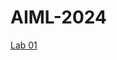# AIML-2024
[Lab 01](https://github.com/ThallaPremSai/AIML-2024/blob/main/Copy%20of%20AIML_Lab%2001.ipynb)
